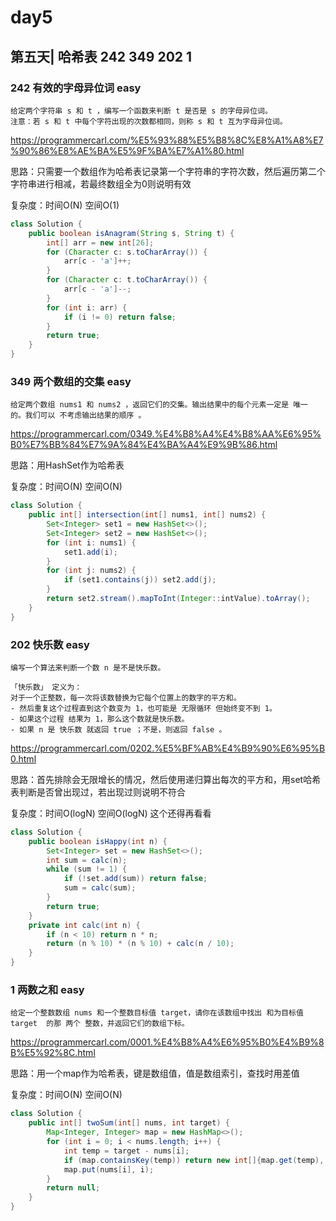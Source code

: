 # day5

## 第五天| 哈希表 242 349 202 1

### 242 有效的字母异位词 easy
```
给定两个字符串 s 和 t ，编写一个函数来判断 t 是否是 s 的字母异位词。
注意：若 s 和 t 中每个字符出现的次数都相同，则称 s 和 t 互为字母异位词。
```
https://programmercarl.com/%E5%93%88%E5%B8%8C%E8%A1%A8%E7%90%86%E8%AE%BA%E5%9F%BA%E7%A1%80.html

思路：只需要一个数组作为哈希表记录第一个字符串的字符次数，然后遍历第二个字符串进行相减，若最终数组全为0则说明有效

复杂度：时间O(N) 空间O(1)

```java
class Solution {
    public boolean isAnagram(String s, String t) {
        int[] arr = new int[26];
        for (Character c: s.toCharArray()) {
            arr[c - 'a']++;
        }
        for (Character c: t.toCharArray()) {
            arr[c - 'a']--;
        }
        for (int i: arr) {
            if (i != 0) return false;
        }
        return true;
    }
}
```

### 349 两个数组的交集 easy
```
给定两个数组 nums1 和 nums2 ，返回它们的交集。输出结果中的每个元素一定是 唯一 的。我们可以 不考虑输出结果的顺序 。
```
https://programmercarl.com/0349.%E4%B8%A4%E4%B8%AA%E6%95%B0%E7%BB%84%E7%9A%84%E4%BA%A4%E9%9B%86.html

思路：用HashSet作为哈希表

复杂度：时间O(N) 空间O(N)

```java
class Solution {
    public int[] intersection(int[] nums1, int[] nums2) {
        Set<Integer> set1 = new HashSet<>();
        Set<Integer> set2 = new HashSet<>();
        for (int i: nums1) {
            set1.add(i);
        }
        for (int j: nums2) {
            if (set1.contains(j)) set2.add(j);
        }
        return set2.stream().mapToInt(Integer::intValue).toArray();
    }
}
```

### 202 快乐数 easy
```
编写一个算法来判断一个数 n 是不是快乐数。

「快乐数」 定义为：
对于一个正整数，每一次将该数替换为它每个位置上的数字的平方和。
- 然后重复这个过程直到这个数变为 1，也可能是 无限循环 但始终变不到 1。
- 如果这个过程 结果为 1，那么这个数就是快乐数。
- 如果 n 是 快乐数 就返回 true ；不是，则返回 false 。
```
https://programmercarl.com/0202.%E5%BF%AB%E4%B9%90%E6%95%B0.html

思路：首先排除会无限增长的情况，然后使用递归算出每次的平方和，用set哈希表判断是否曾出现过，若出现过则说明不符合

复杂度：时间O(logN) 空间O(logN) 这个还得再看看
```java
class Solution {
    public boolean isHappy(int n) {
        Set<Integer> set = new HashSet<>();
        int sum = calc(n);
        while (sum != 1) {
            if (!set.add(sum)) return false;
            sum = calc(sum);
        }
        return true;
    }
    private int calc(int n) {
        if (n < 10) return n * n;
        return (n % 10) * (n % 10) + calc(n / 10);
    }
}
```

### 1 两数之和 easy
```
给定一个整数数组 nums 和一个整数目标值 target，请你在该数组中找出 和为目标值 target  的那 两个 整数，并返回它们的数组下标。
```
https://programmercarl.com/0001.%E4%B8%A4%E6%95%B0%E4%B9%8B%E5%92%8C.html

思路：用一个map作为哈希表，键是数组值，值是数组索引，查找时用差值

复杂度：时间O(N) 空间O(N)

```java
class Solution {
    public int[] twoSum(int[] nums, int target) {
        Map<Integer, Integer> map = new HashMap<>();
        for (int i = 0; i < nums.length; i++) {
            int temp = target - nums[i];
            if (map.containsKey(temp)) return new int[]{map.get(temp), i};
            map.put(nums[i], i);
        }
        return null;
    }
}
```